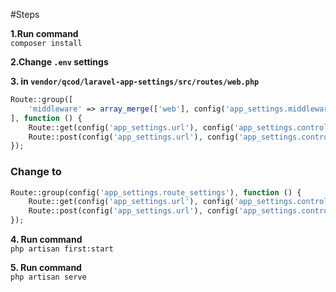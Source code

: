#Steps

**1.Run command** \
`composer install`

**2.Change `.env` settings** 


**3. in `vendor/qcod/laravel-app-settings/src/routes/web.php`**
```php
Route::group([
    'middleware' => array_merge(['web'], config('app_settings.middleware', []))
], function () {
    Route::get(config('app_settings.url'), config('app_settings.controller').'@index');
    Route::post(config('app_settings.url'), config('app_settings.controller').'@store');
});
```
### Change to
```php
Route::group(config('app_settings.route_settings'), function () {
    Route::get(config('app_settings.url'), config('app_settings.controller').'@index')->name('.index');
    Route::post(config('app_settings.url'), config('app_settings.controller').'@store')->name('.store');
});
```

**4. Run command** \
`php artisan first:start`

**5. Run command** \
`php artisan serve`

